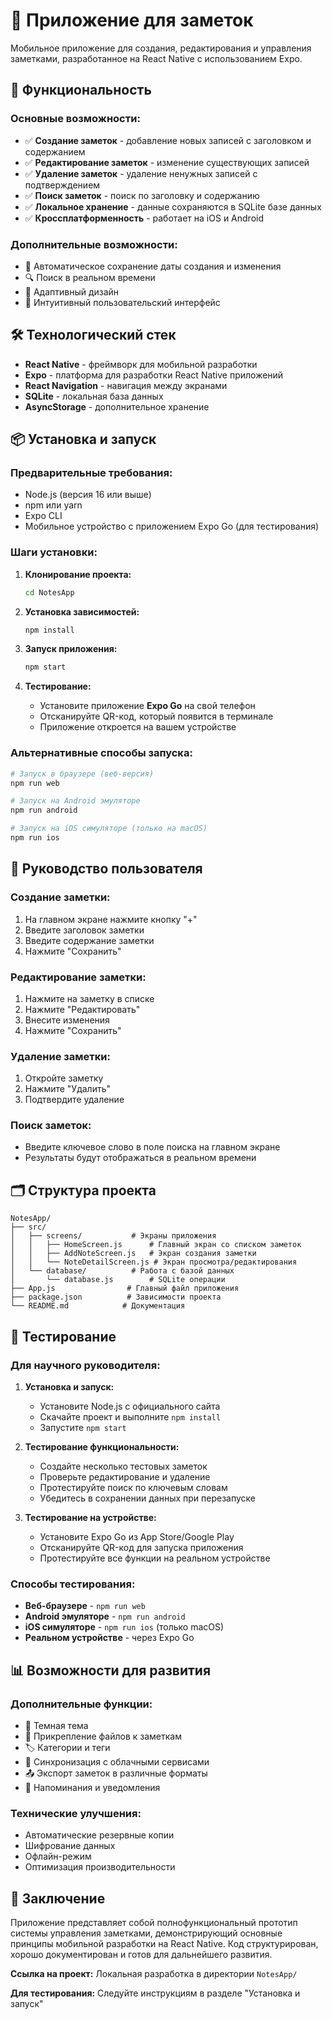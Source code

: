# 📱 Приложение для заметок

Мобильное приложение для создания, редактирования и управления заметками, разработанное на React Native с использованием Expo.

## 🚀 Функциональность

### Основные возможности:
- ✅ **Создание заметок** - добавление новых записей с заголовком и содержанием
- ✅ **Редактирование заметок** - изменение существующих записей
- ✅ **Удаление заметок** - удаление ненужных записей с подтверждением
- ✅ **Поиск заметок** - поиск по заголовку и содержанию
- ✅ **Локальное хранение** - данные сохраняются в SQLite базе данных
- ✅ **Кроссплатформенность** - работает на iOS и Android

### Дополнительные возможности:
- 📅 Автоматическое сохранение даты создания и изменения
- 🔍 Поиск в реальном времени
- 📱 Адаптивный дизайн
- 🎨 Интуитивный пользовательский интерфейс

## 🛠 Технологический стек

- **React Native** - фреймворк для мобильной разработки
- **Expo** - платформа для разработки React Native приложений
- **React Navigation** - навигация между экранами
- **SQLite** - локальная база данных
- **AsyncStorage** - дополнительное хранение

## 📦 Установка и запуск

### Предварительные требования:
- Node.js (версия 16 или выше)
- npm или yarn
- Expo CLI
- Мобильное устройство с приложением Expo Go (для тестирования)

### Шаги установки:

1. **Клонирование проекта:**
   ```bash
   cd NotesApp
   ```

2. **Установка зависимостей:**
   ```bash
   npm install
   ```

3. **Запуск приложения:**
   ```bash
   npm start
   ```

4. **Тестирование:**
   - Установите приложение **Expo Go** на свой телефон
   - Отсканируйте QR-код, который появится в терминале
   - Приложение откроется на вашем устройстве

### Альтернативные способы запуска:

```bash
# Запуск в браузере (веб-версия)
npm run web

# Запуск на Android эмуляторе
npm run android

# Запуск на iOS симуляторе (только на macOS)
npm run ios
```

## 📱 Руководство пользователя

### Создание заметки:
1. На главном экране нажмите кнопку "+"
2. Введите заголовок заметки
3. Введите содержание заметки
4. Нажмите "Сохранить"

### Редактирование заметки:
1. Нажмите на заметку в списке
2. Нажмите "Редактировать"
3. Внесите изменения
4. Нажмите "Сохранить"

### Удаление заметки:
1. Откройте заметку
2. Нажмите "Удалить"
3. Подтвердите удаление

### Поиск заметок:
- Введите ключевое слово в поле поиска на главном экране
- Результаты будут отображаться в реальном времени

## 🗂 Структура проекта

```
NotesApp/
├── src/
│   ├── screens/           # Экраны приложения
│   │   ├── HomeScreen.js      # Главный экран со списком заметок
│   │   ├── AddNoteScreen.js   # Экран создания заметки
│   │   └── NoteDetailScreen.js # Экран просмотра/редактирования
│   └── database/          # Работа с базой данных
│       └── database.js        # SQLite операции
├── App.js                # Главный файл приложения
├── package.json          # Зависимости проекта
└── README.md            # Документация
```

## 🧪 Тестирование

### Для научного руководителя:

1. **Установка и запуск:**
   - Установите Node.js с официального сайта
   - Скачайте проект и выполните `npm install`
   - Запустите `npm start`

2. **Тестирование функциональности:**
   - Создайте несколько тестовых заметок
   - Проверьте редактирование и удаление
   - Протестируйте поиск по ключевым словам
   - Убедитесь в сохранении данных при перезапуске

3. **Тестирование на устройстве:**
   - Установите Expo Go из App Store/Google Play
   - Отсканируйте QR-код для запуска приложения
   - Протестируйте все функции на реальном устройстве

### Способы тестирования:
- **Веб-браузере** - `npm run web`
- **Android эмуляторе** - `npm run android`
- **iOS симуляторе** - `npm run ios` (только macOS)
- **Реальном устройстве** - через Expo Go

## 📊 Возможности для развития

### Дополнительные функции:
- 🌙 Темная тема
- 📎 Прикрепление файлов к заметкам
- 🏷 Категории и теги
- 🔄 Синхронизация с облачными сервисами
- 📤 Экспорт заметок в различные форматы
- 🔔 Напоминания и уведомления

### Технические улучшения:
- Автоматические резервные копии
- Шифрование данных
- Офлайн-режим
- Оптимизация производительности

## 📝 Заключение

Приложение представляет собой полнофункциональный прототип системы управления заметками, демонстрирующий основные принципы мобильной разработки на React Native. Код структурирован, хорошо документирован и готов для дальнейшего развития.

**Ссылка на проект:** Локальная разработка в директории `NotesApp/`

**Для тестирования:** Следуйте инструкциям в разделе "Установка и запуск"

